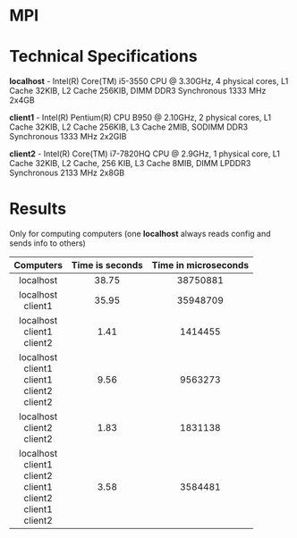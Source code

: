 # MPI

# Technical Specifications

**localhost** - Intel(R) Core(TM) i5-3550 CPU @ 3.30GHz, 4 physical cores, L1 Cache 32KIB, L2 Cache 256KIB, DIMM DDR3 Synchronous 1333 MHz 2x4GB

**client1** - Intel(R) Pentium(R) CPU B950 @ 2.10GHz, 2 physical cores, L1 Cache 32KIB, L2 Cache 256KIB, L3 Cache 2MIB, SODIMM DDR3 Synchronous 1333 MHz 2x2GIB

**client2** - Intel(R)	Core(TM) i7-7820HQ CPU @ 2.9GHz, 1 physical core, L1 Cache 32KIB, L2 Cache, 256 KIB, L3 Cache 8MIB, DIMM LPDDR3 Synchronous 2133 MHz 2x8GB

# Results

Only for computing computers (one **localhost** always reads config and sends info to others)

| Computers                                                                   | Time is seconds | Time in microseconds |
|:---------------------------------------------------------------------------:|:----:|:-------:|
| localhost                                                                   | 38.75| 38750881|
| localhost<br>client1                                                        | 35.95| 35948709|
| localhost<br>client1<br>client2                                             | 1.41 | 1414455 | 
| localhost<br>client1<br>client1<br>client2<br>client2                       | 9.56 | 9563273 |
| localhost<br>client2<br>client2                                             | 1.83 | 1831138 |
| localhost<br>client1<br>client2<br>client1<br>client2<br>client1<br>client2 | 3.58 | 3584481 |
